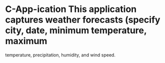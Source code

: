 # C-App-ication  This application captures weather forecasts (specify city, date, minimum temperature, maximum
temperature, precipitation, humidity, and wind speed.
